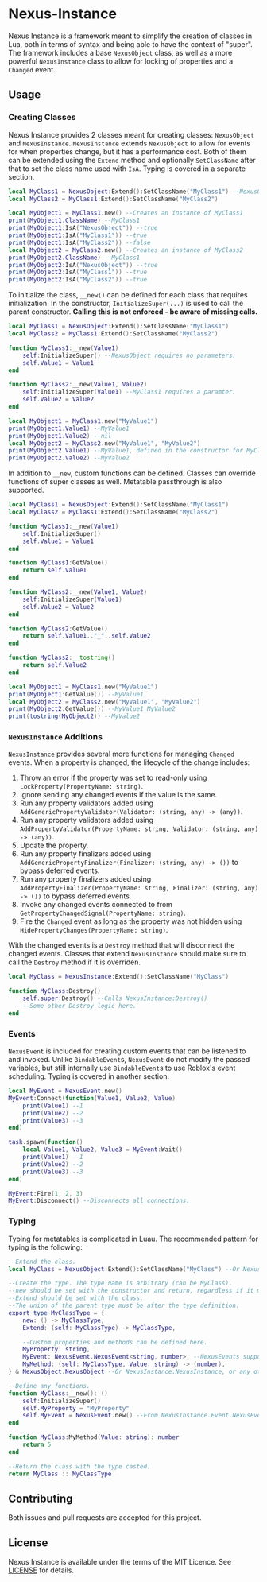 # Nexus-Instance
Nexus Instance is a framework meant to simplify the
creation of classes in Lua, both in terms of syntax and
being able to have the context of "super". The framework
includes a base `NexusObject` class, as well as a more
powerful `NexusInstance` class to allow for locking
of properties and a `Changed` event.

## Usage
### Creating Classes
Nexus Instance provides 2 classes meant for creating
classes: `NexusObject` and `NexusInstance`. `NexusInstance`
extends `NexusObject` to allow for events for when
properties change, but it has a performance cost.
Both of them can be extended using the `Extend` method
and optionally `SetClassName` after that to set the
class name used with `IsA`. Typing is covered in a
separate section.

```lua
local MyClass1 = NexusObject:Extend():SetClassName("MyClass1") --NexusObject can be swapped with NexusInstance.
local MyClass2 = MyClass1:Extend():SetClassName("MyClass2")

local MyObject1 = MyClass1.new() --Creates an instance of MyClass1
print(MyObject1.ClassName) --MyClass1
print(MyObject1:IsA("NexusObject")) --true
print(MyObject1:IsA("MyClass1")) --true
print(MyObject1:IsA("MyClass2")) --false
local MyObject2 = MyClass2.new() --Creates an instance of MyClass2
print(MyObject2.ClassName) --MyClass1
print(MyObject2:IsA("NexusObject")) --true
print(MyObject2:IsA("MyClass1")) --true
print(MyObject2:IsA("MyClass2")) --true
```

To initialize the class, `__new()` can be defined for each
class that requires initialization. In the constructor,
`InitializeSuper(...)` is used to call the parent constructor.
**Calling this is not enforced - be aware of missing calls.**

```lua
local MyClass1 = NexusObject:Extend():SetClassName("MyClass1")
local MyClass2 = MyClass1:Extend():SetClassName("MyClass2")

function MyClass1:__new(Value1)
    self:InitializeSuper() --NexusObject requires no parameters.
    self.Value1 = Value1
end

function MyClass2:__new(Value1, Value2)
    self:InitializeSuper(Value1) --MyClass1 requires a paramter.
    self.Value2 = Value2
end

local MyObject1 = MyClass1.new("MyValue1")
print(MyObject1.Value1) --MyValue1
print(MyObject1.Value2) --nil
local MyObject2 = MyClass2.new("MyValue1", "MyValue2")
print(MyObject2.Value1) --MyValue1, defined in the constructor for MyClass1
print(MyObject2.Value2) --MyValue2
```

In addition to `__new`, custom functions can be defined. Classes
can override functions of super classes as well. Metatable passthrough
is also supported.

```lua
local MyClass1 = NexusObject:Extend():SetClassName("MyClass1")
local MyClass2 = MyClass1:Extend():SetClassName("MyClass2")

function MyClass1:__new(Value1)
    self:InitializeSuper()
    self.Value1 = Value1
end

function MyClass1:GetValue()
    return self.Value1
end

function MyClass2:__new(Value1, Value2)
    self:InitializeSuper(Value1)
    self.Value2 = Value2
end

function MyClass2:GetValue()
    return self.Value1.."_"..self.Value2
end

function MyClass2:__tostring()
    return self.Value2
end

local MyObject1 = MyClass1.new("MyValue1")
print(MyObject1:GetValue()) --MyValue1
local MyObject2 = MyClass2.new("MyValue1", "MyValue2")
print(MyObject2:GetValue()) --MyValue1_MyValue2
print(tostring(MyObject2)) --MyValue2
```

### `NexusInstance` Additions
`NexusInstance` provides several more functions for managing
`Changed` events. When a property is changed, the lifecycle
of the change includes:
1. Throw an error if the property was set to read-only using `LockProperty(PropertyName: string)`.
2. Ignore sending any changed events if the value is the same.
3. Run any property validators added using `AddGenericPropertyValidator(Validator: (string, any) -> (any))`.
4. Run any property validators added using `AddPropertyValidator(PropertyName: string, Validator: (string, any) -> (any))`.
5. Update the property.
6. Run any property finalizers added using `AddGenericPropertyFinalizer(Finalizer: (string, any) -> ())` to bypass deferred events.
7. Run any property finalizers added using `AddPropertyFinalizer(PropertyName: string, Finalizer: (string, any) -> ())` to bypass deferred events.
8. Invoke any changed events connected to from `GetPropertyChangedSignal(PropertyName: string)`.
9. Fire the `Changed` event as long as the property was not hidden using `HidePropertyChanges(PropertyName: string)`.

With the changed events is a `Destroy` method that will disconnect
the changed events. Classes that extend `NexusInstance` should
make sure to call the `Destroy` method if it is overriden.

```lua
local MyClass = NexusInstance:Extend():SetClassName("MyClass")

function MyClass:Destroy()
    self.super:Destroy() --Calls NexusInstance:Destroy()
    --Some other Destroy logic here.
end
```

### Events
`NexusEvent` is included for creating custom events that can
be listened to and invoked. Unlike `BindableEvent`s, `NexusEvent`
do not modify the passed variables, but still internally use
`BindableEvent`s to use Roblox's event scheduling. Typing is
covered in another section.

```lua
local MyEvent = NexusEvent.new()
MyEvent:Connect(function(Value1, Value2, Value)
    print(Value1) --1
    print(Value2) --2
    print(Value3) --3
end)

task.spawn(function()
    local Value1, Value2, Value3 = MyEvent:Wait()
    print(Value1) --1
    print(Value2) --2
    print(Value3) --3
end)

MyEvent:Fire(1, 2, 3)
MyEvent:Disconnect() --Disconnects all connections.
```

### Typing
Typing for metatables is complicated in Luau. The recommended
pattern for typing is the following:

```lua
--Extend the class.
local MyClass = NexusObject:Extend():SetClassName("MyClass") --Or NexusInstance, or any other class.

--Create the type. The type name is arbitrary (can be MyClass).
--new should be set with the constructor and return, regardless if it matches the super.
--Extend should be set with the class.
--The union of the parent type must be after the type definition.
export type MyClassType = {
    new: () -> MyClassType,
    Extend: (self: MyClassType) -> MyClassType,

    --Custom properties and methods can be defined here.
    MyProperty: string,
    MyEvent: NexusEvent.NexusEvent<string, number>, --NexusEvents support typing.
    MyMethod: (self: MyClassType, Value: string) -> (number),
} & NexusObject.NexusObject --Or NexusInstance.NexusInstance, or any other type definition.

--Define any functions.
function MyClass:__new(): ()
    self:InitializeSuper()
    self.MyProperty = "MyProperty"
    self.MyEvent = NexusEvent.new() --From NexusInstance.Event.NexusEvent
end

function MyClass:MyMethod(Value: string): number
    return 5
end

--Return the class with the type casted.
return MyClass :: MyClassType
```

## Contributing
Both issues and pull requests are accepted for this project.

## License
Nexus Instance is available under the terms of the MIT 
Licence. See [LICENSE](LICENSE) for details.